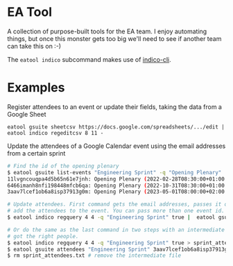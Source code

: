 EA Tool
=======

A collection of purpose-built tools for the EA team. I enjoy automating things, but once this
monster gets too big we'll need to see if another team can take this on :-)

The `eatool indico` subcommand makes use of [indico-cli](https://github.com/kewisch/indico-cli).

Examples
========

Register attendees to an event or update their fields, taking the data from a Google Sheet
```
eatool gsuite sheetcsv https://docs.google.com/spreadsheets/.../edit | eatool indico regeditcsv 8 11 -
```


Update the attendees of a Google Calendar event using the email addresses from a certain sprint
```bash
# Find the id of the opening plenary
$ eatool gsuite list-events "Engineering Sprint" -q "Opening Plenary"
11lvgncouqpa4d5b65n61e7jnh: Opening Plenary (2022-02-28T08:30:00+01:00 to 2022-02-28T09:30:00+01:00)
6466imanh8nfi198448mfcb6qa: Opening Plenary (2022-10-31T08:30:00+01:00 to 2022-10-31T09:30:00+01:00)
3aav7lcef1ob6a8isp37913g0m: Opening Plenary (2023-05-01T08:00:00+02:00 to 2023-05-01T09:00:00+02:00)

# Update attendees. First command gets the email addresses, passes it on to the second command to
# add the attendees to the event. You can pass more than one event id.
$ eatool indico regquery 4 4 -q "Engineering Sprint" true |  eatool gsuite attendees -f - "Engineering Sprint" 3aav7lcef1ob6a8isp37913g0m

# Or do the same as the last command in two steps with an intermediate file, helps you verify you've
# got the right people.
$ eatool indico regquery 4 4 -q "Engineering Sprint" true > sprint_attendees.txt
$ eatool gsuite attendees "Engineering Sprint" 3aav7lcef1ob6a8isp37913g0m -f sprint_attendees.txt
$ rm sprint_attendees.txt # remove the intermediate file
```
